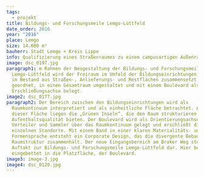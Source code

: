 ```yaml
---
tags:
  - projekt
title: Bildungs- und Forschungsmeile Lemgo-Lüttfeld
date_order: 2016
year: "2016"
place: Lemgo
size: 14.600 m²
bauherr: Stadt Lemgo + Kreis Lippe
info: Qualifizierung eines Straßenraumes zu einem campusartigen Außenraum
image: dsc_0197.jpg
paragraph1: m Rahmen der Neugestaltung der Bildungs- und Forschungsmeile
  Lemgo-Lüttfeld wird der Freiraum im Umfeld der Bildungseinrichtungen, der sich
  im Bestand aus Straßen-, Anlieferungs- und Restflächen zusammensetzt, neu
  geordnet, in einen Gesamtraum umgestaltet und mit einem Boulevard als
  Erschließungsachse belegt.
image2: dsc_0177.jpg
paragraph2: Der Bereich zwischen den Bildungseinrichtungen wird als
  Raumkontinuum interpretiert und als einheitliche Fläche betrachtet. Auf und an
  dieser Fläche liegen die „Grünen Inseln“, die den Raum strukturieren und
  Aufenthaltsqualität bieten. Der Boulevard wird als Orientierungsachse,
  Verteiler und Sammler über das Raumkontinuum gelegt und erschließt die
  einzelnen Standorte. Mit einem Band in einer klaren Materialitäts- und
  Formensprache entsteht ein Corporate Design, das die divergente Bebauung und
  Raumstruktur zusammenhält. Der neue Eingangsbereich am Braker Weg stellt den
  Auftakt zur Bildungs- und Forschungsmeile Lemgo-Lüttfeld dar. Hier beginnt,
  eingebettet in die Platzfläche, der Boulevard.
image3: image-3.jpg
image4: dsc_0120.jpg
---
```

